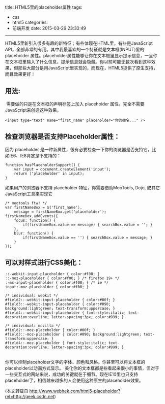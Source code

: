 title: HTML5里的placeholder属性
tags:
  - css
  - html5
categories:
  - 前端开发
date: 2015-03-26 23:33:49
---

HTML5里新引入很多有趣的新特征；有些体现在HTML里，有些是JavaScript API，全部非常的有用。其中我最喜欢的一个特征就是文本框(INPUT)里的 placeholder 属性。placeholder属性能够让你在文本框里显示提示信息，一旦你在文本框里输入了什么信息，提示信息就会隐藏。你以前可能无数次看到这种效果，但那些大部分是用JavaScript里实现的，而现在，HTML5提供了原生支持，而且效果更好！

## 用法:

 需要做的只是在文本框的声明标签上加入 placeholder 属性。完全不需要JavaScript来创造这种效果。

```
<input type="text" name="first_name" placeholder="你的姓名..." />
```

## 检查浏览器是否支持Placeholder属性：

因为 placeholder 是一种新属性，很有必要检查一下你的浏览器是否支持它，比如IE6、IE8肯定是不支持的：

```
function hasPlaceholderSupport() {
	var input = document.createElement('input');
	return ('placeholder' in input);
}
```
如果用户的浏览器不支持 placeholder 特征，你需要借助MooTools, Dojo, 或其它JavaScript工具来实现它

```
/* mootools ftw! */
var firstNameBox = $('first_name'),
	message = firstNameBox.get('placeholder');
firstNameBox.addEvents({
	focus: function() {
		if(firstNameBox.value == message) { searchBox.value = ''; }
	},
	blur: function() {
		if(firstNameBox.value == '') { searchBox.value = message; }
	}
});

```

## 可以对样式进行CSS美化：
```
::-webkit-input-placeholder { color:#f00; }
::-moz-placeholder { color:#f00; } /* firefox 19+ */
:-ms-input-placeholder { color:#f00; } /* ie */
input:-moz-placeholder { color:#f00; }

/* individual: webkit */
#field2::-webkit-input-placeholder { color:#00f; }
#field3::-webkit-input-placeholder { color:#090; background:lightgreen; text-transform:uppercase; }
#field4::-webkit-input-placeholder { font-style:italic; text-decoration:overline; letter-spacing:3px; color:#999; }

/* individual: mozilla */
#field2::-moz-placeholder { color:#00f; }
#field3::-moz-placeholder { color:#090; background:lightgreen; text-transform:uppercase; }
#field4::-moz-placeholder { font-style:italic; text-decoration:overline; letter-spacing:3px; color:#999; }
```

##
你可以控制placeholder文字的字体、颜色和风格。你甚至可以将文本框的placeholder以动画方式显示。 美化你的文本框都是些看起来很小的事情，但对于一些交互式的网站来说，成功的关键就在于细节。现在IE10里也只支持placeholder了，相信越来越多的人会使用这种原生的placeholder效果。

(本文转载自 http://www.webhek.com/html5-placeholder?rel=http://geek.csdn.net)
